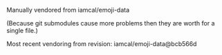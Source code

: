 Manually vendored from iamcal/emoji-data

(Because git submodules cause more problems then they are worth for a
single file.)

Most recent vendoring from revision:
iamcal/emoji-data@bcb566d
